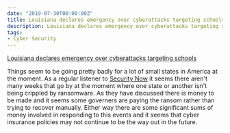 ```yaml
---
date: "2019-07-30T00:00:00Z"
title: Louisiana declares emergency over cyberattacks targeting schools
description: Louisiana declares emergency over cyberattacks targeting schools
tags:
- Cyber Security
---
```


[Louisiana declares emergency over cyberattacks targeting schools](https://statescoop.com/louisiana-declares-emergency-over-cyberattacks-targeting-schools/)

Things seem to be going pretty badly for a lot of small states in America at the moment. As a regular listener to 
[Security Now](https://www.grc.com/SecurityNow.htm) it seems there aren't many weeks that go by at the moment where one state or another isn't being crippled by ransomware. As they have discussed there is money to be made and it seems some governers are paying the ransom rather than trying to recover manually. Either way there are some significant sums of money involved in responding to this events and it seems that cyber insurance policies may not continue to be the way out in the future.

 